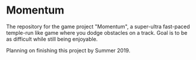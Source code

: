 # Momentum
The repository for the game project "Momentum", a super-ultra fast-paced temple-run like game where you dodge obstacles on a track. Goal is to be as difficult while still being enjoyable.

Planning on finishing this project by Summer 2019.
